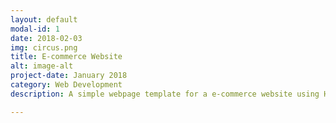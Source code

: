 ```yaml
---
layout: default
modal-id: 1
date: 2018-02-03
img: circus.png
title: E-commerce Website
alt: image-alt
project-date: January 2018
category: Web Development
description: A simple webpage template for a e-commerce website using HTML, Bootstrap and javascript for front end, PHP and mySQL for backend.<br> Check it out here <a href="http://eshop.byethost22.com/"> E-commerce Website!</a>. 

---
```

